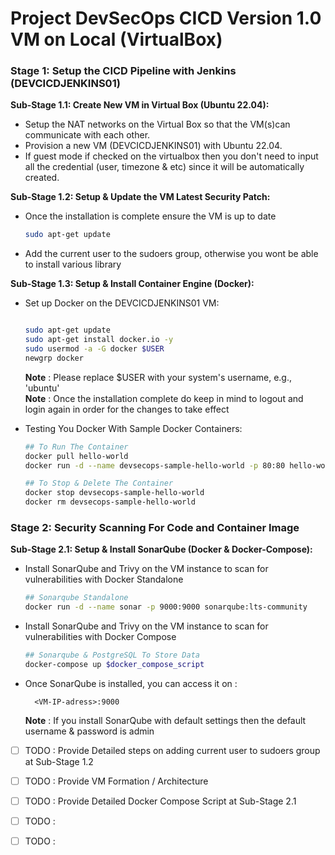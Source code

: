 # Project DevSecOps CICD Version 1.0 VM on Local (VirtualBox)


### **Stage 1: Setup the CICD Pipeline with Jenkins (DEVCICDJENKINS01)**


**Sub-Stage 1.1: Create New VM in Virtual Box (Ubuntu 22.04):**

- Setup the NAT networks on the Virtual Box so that the VM(s)can communicate with each other.
- Provision a new VM (DEVCICDJENKINS01) with Ubuntu 22.04.
- If guest mode if checked on the virtualbox then you don't need to input all the credential (user, timezone & etc) since it will be automatically created.


**Sub-Stage 1.2: Setup & Update the VM Latest Security Patch:**

- Once the installation is complete ensure the VM is up to date
    
    ```bash
    sudo apt-get update
    ```
- Add the current user to the sudoers group, otherwise you wont be able to install various library


**Sub-Stage 1.3: Setup & Install Container Engine (Docker):**

- Set up Docker on the DEVCICDJENKINS01 VM:
    
    ```bash
    
    sudo apt-get update
    sudo apt-get install docker.io -y
    sudo usermod -a -G docker $USER
    newgrp docker
    ```
    **Note** :  Please replace $USER with your system's username, e.g., 'ubuntu'  
    **Note** : Once the installation complete do keep in mind to logout and login again in order for the changes to take effect  


- Testing You Docker With Sample Docker Containers:
    
    ```bash
    ## To Run The Container
    docker pull hello-world
    docker run -d --name devsecops-sample-hello-world -p 80:80 hello-world:latest
    
    ## To Stop & Delete The Container
    docker stop devsecops-sample-hello-world
    docker rm devsecops-sample-hello-world
    ```



### **Stage 2: Security Scanning For Code and Container Image**


**Sub-Stage 2.1: Setup & Install SonarQube (Docker & Docker-Compose):**
- Install SonarQube and Trivy on the VM instance to scan for vulnerabilities with Docker Standalone
        
    ```bash 
    ## Sonarqube Standalone
    docker run -d --name sonar -p 9000:9000 sonarqube:lts-community
    ```
  
- Install SonarQube and Trivy on the VM instance to scan for vulnerabilities with Docker Compose
        
    ```bash 
    ## Sonarqube & PostgreSQL To Store Data
    docker-compose up $docker_compose_script 
    ```
    
- Once SonarQube is installed, you can access it on : 

        <VM-IP-adress>:9000 
  **Note** : If you install SonarQube with default settings then the default username & password is admin        



- [ ] TODO : Provide Detailed steps on adding current user to sudoers group at Sub-Stage 1.2
- [ ] TODO : Provide VM Formation / Architecture 
- [ ] TODO : Provide Detailed Docker Compose Script at Sub-Stage 2.1
- [ ] TODO :
- [ ] TODO :

